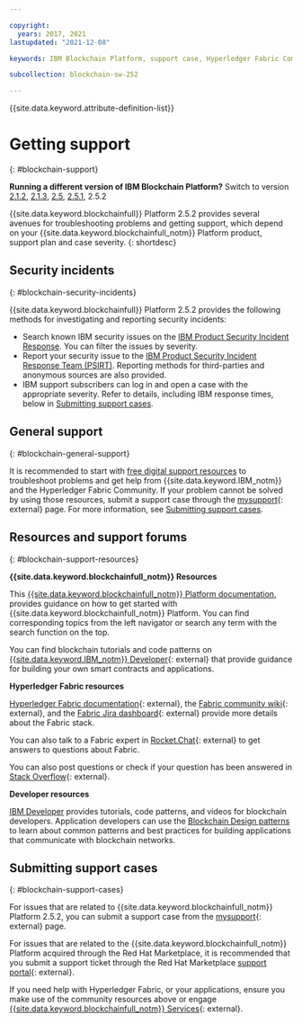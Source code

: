 ```yaml
---

copyright:
  years: 2017, 2021
lastupdated: "2021-12-08"

keywords: IBM Blockchain Platform, support case, Hyperledger Fabric Community, Cloud tickets, Rocket Chat, dWAnswers, multicloud

subcollection: blockchain-sw-252

---
```


{{site.data.keyword.attribute-definition-list}}




# Getting support
{: #blockchain-support}

<p>
<strong>Running a different version of IBM Blockchain Platform?</strong> Switch to version
<a href="/docs/blockchain-sw?topic=blockchain-sw-blockchain-support">2.1.2</a>,
<a href="/docs/blockchain-sw-213?topic=blockchain-sw-213-blockchain-support">2.1.3</a>,
<a href="/docs/blockchain-sw-25?topic=blockchain-sw-25-blockchain-support">2.5</a>,
<a href="/docs/blockchain-sw-251?topic=blockchain-sw-251-blockchain-support">2.5.1</a>, 2.5.2
</p>


{{site.data.keyword.blockchainfull}} Platform 2.5.2 provides several avenues for troubleshooting problems and getting support, which depend on your   {{site.data.keyword.blockchainfull_notm}} Platform product, support plan and
case severity.
{: shortdesc}


## Security incidents
{: #blockchain-security-incidents}

{{site.data.keyword.blockchainfull}} Platform 2.5.2 provides the following methods for investigating and reporting security incidents:

- Search known IBM security issues on the [IBM Product Security Incident Response](https://www.ibm.com/blogs/psirt/). You can filter the issues by severity.
- Report your security issue to the [IBM Product Security Incident Response Team (PSIRT)](https://www.ibm.com/trust/security-psirt). Reporting methods for third-parties and anonymous sources are also provided.
- IBM support subscribers can log in and open a case with the appropriate severity. Refer to details, including IBM response times, below in [Submitting support cases](/docs/blockchain?topic=blockchain-blockchain-support#submitting-support-cases).

## General support
{: #blockchain-general-support}

It is recommended to start with [free digital support resources](/docs/blockchain-sw-252?topic=blockchain-sw-252-blockchain-support#blockchain-support-resources) to troubleshoot problems and get help from {{site.data.keyword.IBM_notm}} and the Hyperledger Fabric Community. If your problem cannot be solved by using those resources, submit a support case through the [mysupport](https://www.ibm.com/mysupport/s/?language=en_US){: external} page. For more information, see [Submitting support cases](/docs/blockchain-sw-252?topic=blockchain-sw-252-blockchain-support#blockchain-support-cases).

## Resources and support forums
{: #blockchain-support-resources}

**{{site.data.keyword.blockchainfull_notm}} Resources**

This [{{site.data.keyword.blockchainfull_notm}} Platform documentation](/docs/blockchain-sw-252?topic=blockchain-sw-252-get-started-console-ocp), provides guidance on how to get started with {{site.data.keyword.blockchainfull_notm}} Platform. You can find corresponding topics from the left navigator or search any term with the search function on the top.

You can find blockchain tutorials and code patterns on [{{site.data.keyword.IBM_notm}} Developer](https://developer.ibm.com/technologies/blockchain/){: external} that provide guidance for building your own smart contracts and applications.

**Hyperledger Fabric resources**  

[Hyperledger Fabric documentation](https://hyperledger-fabric.readthedocs.io/en/release-2.2/){: external}, the [Fabric community wiki](https://wiki.hyperledger.org/display/fabric){: external}, and the [Fabric Jira dashboard](https://jira.hyperledger.org/secure/Dashboard.jspa?selectPageId=10104){: external} provide more details about the Fabric stack.

You can also talk to a Fabric expert in [Rocket.Chat](https://chat.hyperledger.org/channel/fabric){: external} to get answers to questions about Fabric.

You can also post questions or check if your question has been answered in [Stack Overflow](https://stackoverflow.com/questions/tagged/hyperledger-fabric){: external}.

**Developer resources**  

[IBM Developer](https://developer.ibm.com/technologies/blockchain/) provides tutorials, code patterns, and videos for blockchain developers. Application developers can use the [Blockchain Design patterns](https://developer.ibm.com/technologies/blockchain/articles/getting-started-with-blockchain-design-patterns) to learn about common patterns and best practices for building applications that communicate with blockchain networks.

## Submitting support cases
{: #blockchain-support-cases}

For issues that are related to {{site.data.keyword.blockchainfull_notm}} Platform 2.5.2, you can submit a support case from the [mysupport](https://www.ibm.com/support/pages/node/1072956){: external} page.   

For issues that are related to the {{site.data.keyword.blockchainfull_notm}} Platform acquired through the Red Hat Marketplace, it is recommended that you submit a support ticket through the Red Hat Marketplace [support portal](https://marketplace.redhat.com/en-us/support){: external}.

If you need help with Hyperledger Fabric, or your applications, ensure you make use of the community resources above or engage [{{site.data.keyword.blockchainfull_notm}} Services](https://www.ibm.com/blockchain/services){: external}.
